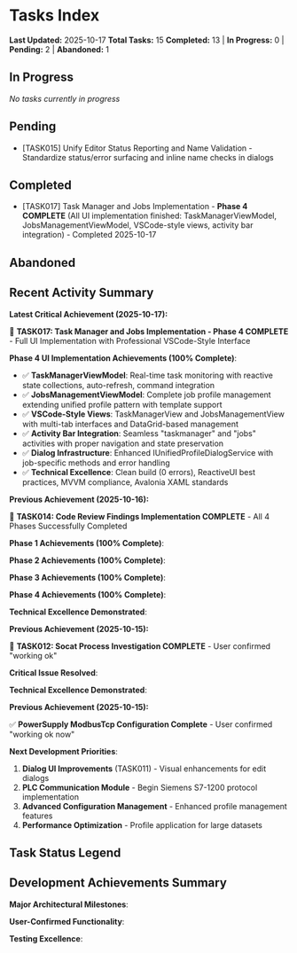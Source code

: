 # Tasks Index

**Last Updated:** 2025-10-17
**Total Tasks:** 15
**Completed:** 13 | **In Progress:** 0 | **Pending:** 2 | **Abandoned:** 1

## In Progress

*No tasks currently in progress*

## Pending

- [TASK015] Unify Editor Status Reporting and Name Validation - Standardize status/error surfacing and inline name checks in dialogs

## Completed

- [TASK017] Task Manager and Jobs Implementation - **Phase 4 COMPLETE** (All UI implementation finished: TaskManagerViewModel, JobsManagementViewModel, VSCode-style views, activity bar integration) - Completed 2025-10-17


## Abandoned



## Recent Activity Summary

**Latest Critical Achievement (2025-10-17):**

🎉 **TASK017: Task Manager and Jobs Implementation - Phase 4 COMPLETE** - Full UI Implementation with Professional VSCode-Style Interface

**Phase 4 UI Implementation Achievements (100% Complete)**:
- ✅ **TaskManagerViewModel**: Real-time task monitoring with reactive state collections, auto-refresh, command integration
- ✅ **JobsManagementViewModel**: Complete job profile management extending unified profile pattern with template support
- ✅ **VSCode-Style Views**: TaskManagerView and JobsManagementView with multi-tab interfaces and DataGrid-based management
- ✅ **Activity Bar Integration**: Seamless "taskmanager" and "jobs" activities with proper navigation and state preservation
- ✅ **Dialog Infrastructure**: Enhanced IUnifiedProfileDialogService with job-specific methods and error handling
- ✅ **Technical Excellence**: Clean build (0 errors), ReactiveUI best practices, MVVM compliance, Avalonia XAML standards

**Previous Achievement (2025-10-16):**

🎉 **TASK014: Code Review Findings Implementation COMPLETE** - All 4 Phases Successfully Completed

**Phase 1 Achievements (100% Complete)**:

**Phase 2 Achievements (100% Complete)**:

**Phase 3 Achievements (100% Complete)**:

**Phase 4 Achievements (100% Complete)**:

**Technical Excellence Demonstrated**:

**Previous Achievement (2025-10-15):**

🎉 **TASK012: Socat Process Investigation COMPLETE** - User confirmed "working ok"

**Critical Issue Resolved**:

**Technical Excellence Demonstrated**:

**Previous Achievement (2025-10-15):**

✅ **PowerSupply ModbusTcp Configuration Complete** - User confirmed "working ok now"

**Next Development Priorities**:

1. **Dialog UI Improvements** (TASK011) - Visual enhancements for edit dialogs
2. **PLC Communication Module** - Begin Siemens S7-1200 protocol implementation
3. **Advanced Configuration Management** - Enhanced profile management features
4. **Performance Optimization** - Profile application for large datasets


## Task Status Legend


## Development Achievements Summary

**Major Architectural Milestones**:

**User-Confirmed Functionality**:

**Testing Excellence**:
